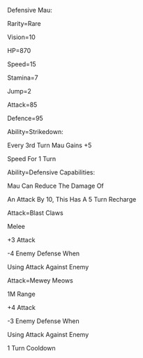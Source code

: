 Defensive Mau:

Rarity=Rare

Vision=10

HP=870

Speed=15

Stamina=7

Jump=2

Attack=85

Defence=95

Ability=Strikedown:

Every 3rd Turn Mau Gains +5

Speed For 1 Turn

Ability=Defensive Capabilities:

Mau Can Reduce The Damage Of 

An Attack By 10, This Has A 5 Turn Recharge

Attack=Blast Claws

Melee

+3 Attack 

-4 Enemy Defense When

Using Attack Against Enemy

Attack=Mewey Meows

1M Range

+4 Attack

-3 Enemy Defense When

Using Attack Against Enemy

1 Turn Cooldown
